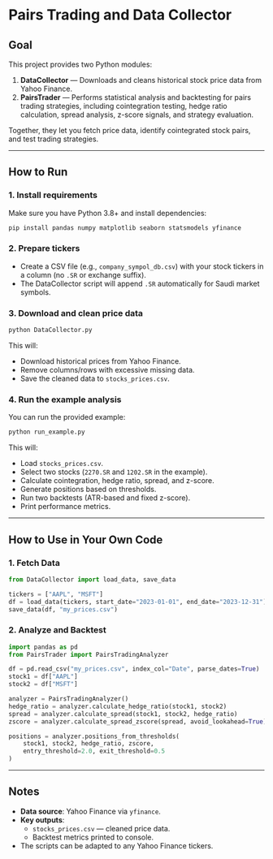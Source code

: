 # Pairs Trading and Data Collector

## Goal
This project provides two Python modules:

1. **DataCollector** — Downloads and cleans historical stock price data from Yahoo Finance.  
2. **PairsTrader** — Performs statistical analysis and backtesting for pairs trading strategies, including cointegration testing, hedge ratio calculation, spread analysis, z-score signals, and strategy evaluation.

Together, they let you fetch price data, identify cointegrated stock pairs, and test trading strategies.

---

## How to Run

### 1. Install requirements
Make sure you have Python 3.8+ and install dependencies:
```bash
pip install pandas numpy matplotlib seaborn statsmodels yfinance
```

### 2. Prepare tickers
- Create a CSV file (e.g., `company_sympol_db.csv`) with your stock tickers in a column (no `.SR` or exchange suffix).
- The DataCollector script will append `.SR` automatically for Saudi market symbols.

### 3. Download and clean price data
```bash
python DataCollector.py
```
This will:
- Download historical prices from Yahoo Finance.
- Remove columns/rows with excessive missing data.
- Save the cleaned data to `stocks_prices.csv`.

### 4. Run the example analysis
You can run the provided example:
```bash
python run_example.py
```
This will:
- Load `stocks_prices.csv`.
- Select two stocks (`2270.SR` and `1202.SR` in the example).
- Calculate cointegration, hedge ratio, spread, and z-score.
- Generate positions based on thresholds.
- Run two backtests (ATR-based and fixed z-score).
- Print performance metrics.

---

## How to Use in Your Own Code

### 1. Fetch Data
```python
from DataCollector import load_data, save_data

tickers = ["AAPL", "MSFT"]
df = load_data(tickers, start_date="2023-01-01", end_date="2023-12-31")
save_data(df, "my_prices.csv")
```

### 2. Analyze and Backtest
```python
import pandas as pd
from PairsTrader import PairsTradingAnalyzer

df = pd.read_csv("my_prices.csv", index_col="Date", parse_dates=True)
stock1 = df["AAPL"]
stock2 = df["MSFT"]

analyzer = PairsTradingAnalyzer()
hedge_ratio = analyzer.calculate_hedge_ratio(stock1, stock2)
spread = analyzer.calculate_spread(stock1, stock2, hedge_ratio)
zscore = analyzer.calculate_spread_zscore(spread, avoid_lookahead=True)

positions = analyzer.positions_from_thresholds(
    stock1, stock2, hedge_ratio, zscore,
    entry_threshold=2.0, exit_threshold=0.5
)
```

---

## Notes
- **Data source**: Yahoo Finance via `yfinance`.  
- **Key outputs**:
  - `stocks_prices.csv` — cleaned price data.
  - Backtest metrics printed to console.
- The scripts can be adapted to any Yahoo Finance tickers.

